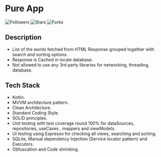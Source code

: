 # Pure App

![Followers][1]     ![Stars][2]     ![Forks][3]

Description
--------------

- List of the words fetched from HTML Response grouped together with search and sorting options.
- Response is Cached in locale database.
- Not allowed to use any 3rd party libraries for networking, threading, database.

Tech Stack
--------------

* Kotlin.
* MVVM architecture pattern. 
* Clean Architecture.
* Standard Coding Style.
* SOLID principles.
* Unit testing with test coverage round 100% for dataSources, repositories, useCases , mappers and viewModels.
* UI testing using Espresso for checking all views, searching and sorting.
* SQLite, Manual dependency Injection (Service locator pattern) and Executors.
* Obfuscation and Code shrinking.


[1]: https://img.shields.io/github/followers/islamarr?style=social
[2]: https://img.shields.io/github/stars/islamarr/pureApp?style=social
[3]: https://img.shields.io/github/forks/islamarr/pureApp?style=social